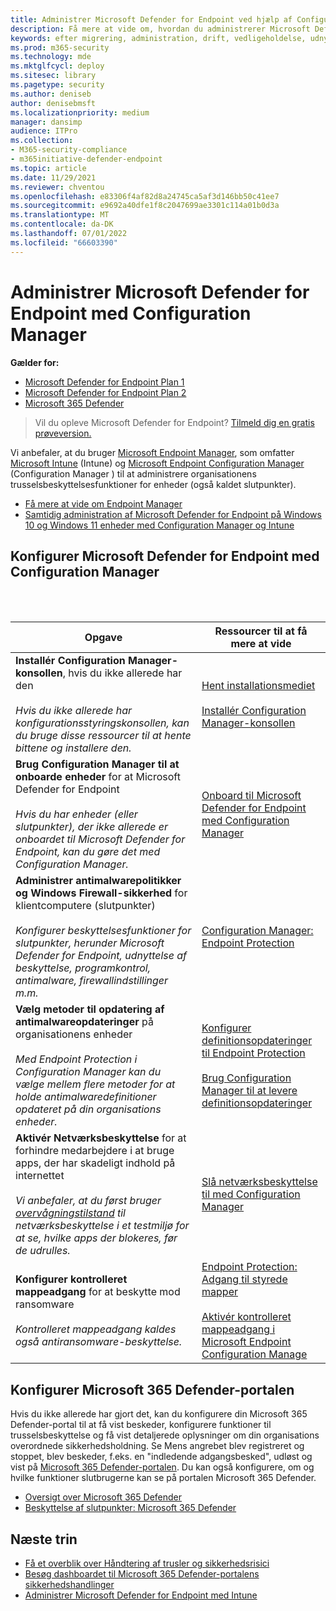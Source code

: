```yaml
---
title: Administrer Microsoft Defender for Endpoint ved hjælp af Configuration Manager
description: Få mere at vide om, hvordan du administrerer Microsoft Defender for Endpoint med Configuration Manager
keywords: efter migrering, administration, drift, vedligeholdelse, udnyttelse, Configuration Manager, Microsoft Defender for Endpoint, kant
ms.prod: m365-security
ms.technology: mde
ms.mktglfcycl: deploy
ms.sitesec: library
ms.pagetype: security
ms.author: deniseb
author: denisebmsft
ms.localizationpriority: medium
manager: dansimp
audience: ITPro
ms.collection:
- M365-security-compliance
- m365initiative-defender-endpoint
ms.topic: article
ms.date: 11/29/2021
ms.reviewer: chventou
ms.openlocfilehash: e83306f4af82d8a24745ca5af3d146bb50c41ee7
ms.sourcegitcommit: e9692a40dfe1f8c2047699ae3301c114a01b0d3a
ms.translationtype: MT
ms.contentlocale: da-DK
ms.lasthandoff: 07/01/2022
ms.locfileid: "66603390"
---
```

# <a name="manage-microsoft-defender-for-endpoint-with-configuration-manager"></a>Administrer Microsoft Defender for Endpoint med Configuration Manager

**Gælder for:**
- [Microsoft Defender for Endpoint Plan 1](https://go.microsoft.com/fwlink/?linkid=2154037)
- [Microsoft Defender for Endpoint Plan 2](https://go.microsoft.com/fwlink/?linkid=2154037)
- [Microsoft 365 Defender](https://go.microsoft.com/fwlink/?linkid=2118804)

> Vil du opleve Microsoft Defender for Endpoint? [Tilmeld dig en gratis prøveversion.](https://signup.microsoft.com/create-account/signup?products=7f379fee-c4f9-4278-b0a1-e4c8c2fcdf7e&ru=https://aka.ms/MDEp2OpenTrial?ocid=docs-wdatp-exposedapis-abovefoldlink)


Vi anbefaler, at du bruger [Microsoft Endpoint Manager](/mem), som omfatter [Microsoft Intune](/mem/intune/fundamentals/what-is-intune) (Intune) og [Microsoft Endpoint Configuration Manager](/mem/configmgr/core/understand/introduction) (Configuration Manager ) til at administrere organisationens trusselsbeskyttelsesfunktioner for enheder (også kaldet slutpunkter).

- [Få mere at vide om Endpoint Manager](/mem/endpoint-manager-overview)
- [Samtidig administration af Microsoft Defender for Endpoint på Windows 10 og Windows 11 enheder med Configuration Manager og Intune](manage-mde-post-migration-intune.md)

## <a name="configure-microsoft-defender-for-endpoint-with-configuration-manager"></a>Konfigurer Microsoft Defender for Endpoint med Configuration Manager

<br/><br/>

|Opgave|Ressourcer til at få mere at vide|
|---|---|
|**Installér Configuration Manager-konsollen**, hvis du ikke allerede har den <br/><br/> *Hvis du ikke allerede har konfigurationsstyringskonsollen, kan du bruge disse ressourcer til at hente bittene og installere den.*|[Hent installationsmediet](/mem/configmgr/core/servers/deploy/install/get-install-media) <br/><br/> [Installér Configuration Manager-konsollen](/mem/configmgr/core/servers/deploy/install/install-consoles)|
|**Brug Configuration Manager til at onboarde enheder** for at Microsoft Defender for Endpoint <br/><br/> *Hvis du har enheder (eller slutpunkter), der ikke allerede er onboardet til Microsoft Defender for Endpoint, kan du gøre det med Configuration Manager.*|[Onboard til Microsoft Defender for Endpoint med Configuration Manager](/mem/configmgr/protect/deploy-use/defender-advanced-threat-protection#about-onboarding-to-atp-with-configuration-manager)|
|**Administrer antimalwarepolitikker og Windows Firewall-sikkerhed** for klientcomputere (slutpunkter) <br/><br/> *Konfigurer beskyttelsesfunktioner for slutpunkter, herunder Microsoft Defender for Endpoint, udnyttelse af beskyttelse, programkontrol, antimalware, firewallindstillinger m.m.*|[Configuration Manager: Endpoint Protection](/mem/configmgr/protect/deploy-use/endpoint-protection)|
|**Vælg metoder til opdatering af antimalwareopdateringer** på organisationens enheder <br/><br/> *Med Endpoint Protection i Configuration Manager kan du vælge mellem flere metoder for at holde antimalwaredefinitioner opdateret på din organisations enheder.*|[Konfigurer definitionsopdateringer til Endpoint Protection](/mem/configmgr/protect/deploy-use/endpoint-definition-updates) <br/><br/> [Brug Configuration Manager til at levere definitionsopdateringer](/mem/configmgr/protect/deploy-use/endpoint-definitions-configmgr)|
|**Aktivér Netværksbeskyttelse** for at forhindre medarbejdere i at bruge apps, der har skadeligt indhold på internettet <br/><br/> *Vi anbefaler, at du først bruger [overvågningstilstand](/microsoft-365/security/defender-endpoint/evaluate-network-protection) til netværksbeskyttelse i et testmiljø for at se, hvilke apps der blokeres, før de udrulles.*|[Slå netværksbeskyttelse til med Configuration Manager](/microsoft-365/security/defender-endpoint/enable-network-protection#microsoft-endpoint-configuration-manager)|
|**Konfigurer kontrolleret mappeadgang** for at beskytte mod ransomware <br/><br/> *Kontrolleret mappeadgang kaldes også antiransomware-beskyttelse.*|[Endpoint Protection: Adgang til styrede mapper](/mem/intune/protect/endpoint-protection-windows-10#controlled-folder-access) <br/><br/> [Aktivér kontrolleret mappeadgang i Microsoft Endpoint Configuration Manage](/microsoft-365/security/defender-endpoint/enable-controlled-folders#microsoft-endpoint-configuration-manager)|

## <a name="configure-your-microsoft-365-defender-portal"></a>Konfigurer Microsoft 365 Defender-portalen

Hvis du ikke allerede har gjort det, kan du konfigurere din Microsoft 365 Defender-portal til at få vist beskeder, konfigurere funktioner til trusselsbeskyttelse og få vist detaljerede oplysninger om din organisations overordnede sikkerhedsholdning. Se Mens angrebet blev registreret og stoppet, blev beskeder, f.eks. en "indledende adgangsbesked", udløst og vist på [Microsoft 365 Defender-portalen](/microsoft-365/security/defender/microsoft-365-defender). Du kan også konfigurere, om og hvilke funktioner slutbrugerne kan se på portalen Microsoft 365 Defender.

- [Oversigt over Microsoft 365 Defender](/microsoft-365/security/defender-endpoint/use)
- [Beskyttelse af slutpunkter: Microsoft 365 Defender](/mem/intune/protect/endpoint-protection-windows-10#microsoft-defender-security-center)

## <a name="next-steps"></a>Næste trin

- [Få et overblik over Håndtering af trusler og sikkerhedsrisici](/microsoft-365/security/defender-endpoint/next-gen-threat-and-vuln-mgt)
- [Besøg dashboardet til Microsoft 365 Defender-portalens sikkerhedshandlinger](/microsoft-365/security/defender-endpoint/security-operations-dashboard)
- [Administrer Microsoft Defender for Endpoint med Intune](manage-mde-post-migration-intune.md)
